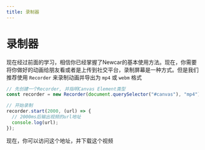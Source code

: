 ```yaml
---
title: 录制器
---
```


# 录制器

现在经过前面的学习，相信你已经掌握了Newcar的基本使用方法。现在，你需要将你做好的动画给朋友看或者是上传到社交平台，录制屏幕是一种方式。但是我们推荐使用 `Recorder` 来录制动画并导出为 `mp4` 或 `webm` 格式

```javascript
// 先创建一个Recorder, 并指明Canvas Element类型
const recorder = new Recorder(document.querySelector("#canvas"), "mp4");

// 开始录制
recorder.start(2000, (url) => {
  // 2000ms后输出视频的url地址
  console.log(url);
});
```

现在，你可以访问这个地址，并下载这个视频
